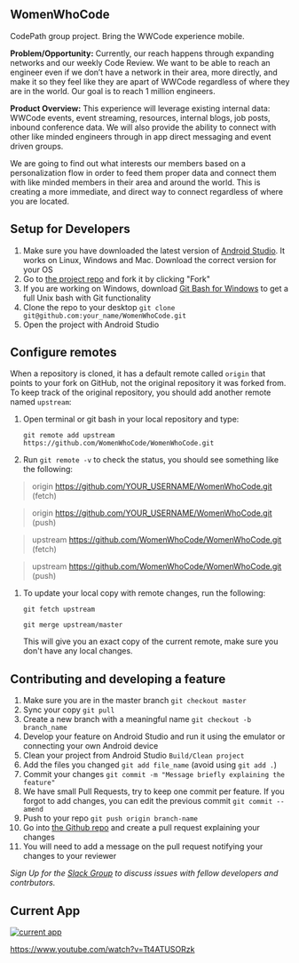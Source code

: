## WomenWhoCode
CodePath group project. Bring the WWCode experience mobile. 

**Problem/Opportunity:** Currently, our reach happens through expanding networks 
and our weekly Code Review. We want to be able to reach an engineer even if we 
don’t have a network in their area, more directly, and make it so they feel like 
they are apart of WWCode regardless of where they are in the world. Our goal is 
to reach 1 million engineers.  

**Product Overview:** This experience will leverage existing internal data: 
WWCode events, event streaming, resources, internal blogs, job posts, inbound 
conference data. We will also provide the ability to connect with other like 
minded engineers through in app direct messaging and event driven groups. 

We are going to find out what interests our members based on a personalization 
flow in order to feed them proper data and connect them with like minded members 
in their area and around the world. This is creating a more immediate, and 
direct way to connect regardless of where you are located.

## Setup for Developers
1. Make sure you have downloaded the latest version of [Android Studio](https://developer.android.com/sdk/index.html). It works on Linux, Windows and Mac. Download the correct version for your OS
1. Go to [the project repo](https://github.com/WomenWhoCode/WomenWhoCode.git/) and fork it by clicking "Fork" 
1. If you are working on Windows, download [Git Bash for Windows](https://git-for-windows.github.io/) to get a full Unix bash with Git functionality
1. Clone the repo to your desktop `git clone git@github.com:your_name/WomenWhoCode.git`
1. Open the project with Android Studio 

## Configure remotes
When a repository is cloned, it has a default remote called `origin` that points to your fork on GitHub, not the original repository it was forked from. To keep track of the original repository, you should add another remote named `upstream`:

1. Open terminal or git bash in your local repository and type:

   `git remote add upstream https://github.com/WomenWhoCode/WomenWhoCode.git`
  
1. Run `git remote -v` to check the status, you should see something like the following:

  > origin    https://github.com/YOUR_USERNAME/WomenWhoCode.git (fetch)
  
  > origin    https://github.com/YOUR_USERNAME/WomenWhoCode.git (push)
  
  > upstream  https://github.com/WomenWhoCode/WomenWhoCode.git (fetch)
  
  > upstream  https://github.com/WomenWhoCode/WomenWhoCode.git (push)

1. To update your local copy with remote changes, run the following:

   `git fetch upstream`

   `git merge upstream/master`

   This will give you an exact copy of the current remote, make sure you don't have any local changes.

## Contributing and developing a feature
1. Make sure you are in the master branch `git checkout master`
1. Sync your copy `git pull`
1. Create a new branch with a meaningful name `git checkout -b branch_name`
1. Develop your feature on Android Studio and run it using the emulator or connecting your own Android device
1. Clean your project from Android Studio `Build/Clean project`
1. Add the files you changed `git add file_name` (avoid using `git add .`)
1. Commit your changes `git commit -m "Message briefly explaining the feature"`
1. We have small Pull Requests, try to keep one commit per feature. If you forgot to add changes, you can edit the previous commit `git commit --amend`
1. Push to your repo `git push origin branch-name`
1. Go into [the Github repo](https://github.com/WomenWhoCode/WomenWhoCode.git/) and create a pull request explaining your changes
1. You will need to add a message on the pull request notifying your changes to your reviewer

*Sign Up for the [Slack Group](https://docs.google.com/a/womenwhocode.com/forms/d/14fvqd92DimIADyyhyu9QFI7U6onWtDSvafwY0GTJPRs/viewform) to discuss issues with fellow developers and contrbutors.*

## Current App

[![current app](http://img.youtube.com/vi/Tt4ATUSORzk/0.jpg)](http://www.youtube.com/watch?v=Tt4ATUSORzk)

https://www.youtube.com/watch?v=Tt4ATUSORzk
